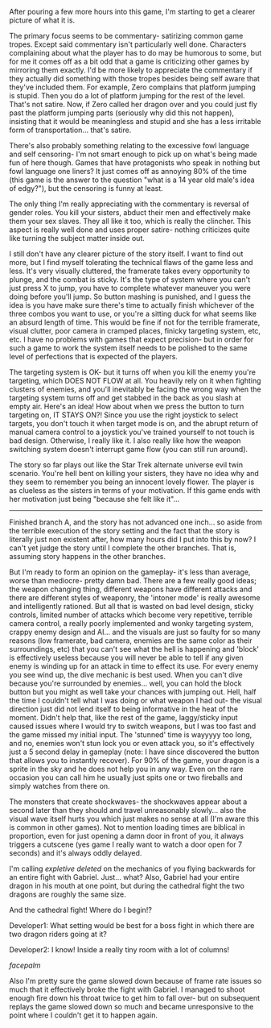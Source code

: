 After pouring a few more hours into this game, I'm starting to get a clearer picture of what it is.

<!-- more -->

The primary focus seems to be commentary- satirizing common game tropes. Except said commentary isn't particularly well done. Characters complaining about what the player has to do may be humorous to some, but for me it comes off as a bit odd that a game is criticizing other games by mirroring them exactly. I'd be more likely to appreciate the commentary if they actually did something with those tropes besides being self aware that they've included them. For example, Zero complains that platform jumping is stupid. Then you do a lot of platform jumping for the rest of the level. That's not satire. Now, if Zero called her dragon over and you could just fly past the platform jumping parts (seriously why did this not happen), insisting that it would be meaningless and stupid and she has a less irritable form of transportation... that's satire.

There's also probably something relating to the excessive fowl language and self censoring- I'm not smart enough to pick up on what's being made fun of here though. Games that have protagonists who speak in nothing but fowl language one liners? It just comes off as annoying 80% of the time (this game is the answer to the question "what is a 14 year old male's idea of edgy?"), but the censoring is funny at least. 

The only thing I'm really appreciating with the commentary is reversal of gender roles. You kill your sisters, abduct their men and effectively make them your sex slaves. They all like it too, which is really the clincher. This aspect is really well done and uses proper satire- nothing criticizes quite like turning the subject matter inside out.

I still don't have any clearer picture of the story itself. I want to find out more, but I find myself tolerating the technical flaws of the game less and less. It's very visually cluttered, the framerate takes every opportunity to plunge, and the combat is sticky. It's the type of system where you can't just press X to jump, you have to complete whatever maneuver you were doing before you'll jump. So button mashing is punished, and I guess the idea is you have make sure there's time to actually finish whichever of the three combos you want to use, or you're a sitting duck for what seems like an absurd length of time. This would be fine if not for the terrible framerate, visual clutter, poor camera in cramped places, finicky targeting system, etc, etc. I have no problems with games that expect precision- but in order for such a game to work the system itself needs to be polished to the same level of perfections that is expected of the players.

The targeting system is OK- but it turns off when you kill the enemy you're targeting, which DOES NOT FLOW at all. You heavily rely on it when fighting clusters of enemies, and you'll inevitably be facing the wrong way when the targeting system turns off and get stabbed in the back as you slash at empty air. Here's an idea! How about when we press the button to turn targeting on, IT STAYS ON?! Since you use the right joystick to select targets, you don't touch it when target mode is on, and the abrupt return of manual camera control to a joystick you've trained yourself to not touch is bad design. Otherwise, I really like it. I also really like how the weapon switching system doesn't interrupt game flow (you can still run around).

The story so far plays out like the Star Trek alternate universe evil twin scenario. You're hell bent on killing your sisters, they have no idea why and they seem to remember you being an innocent lovely flower. The player is as clueless as the sisters in terms of your motivation. If this game ends with her motivation just being "because she felt like it"...

* * *

Finished branch A, and the story has not advanced one inch... so aside from the terrible execution of the story setting and the fact that the story is literally just non existent after, how many hours did I put into this by now? I can't yet judge the story until I complete the other branches. That is, assuming story happens in the other branches.

But I'm ready to form an opinion on the gameplay- it's less than average, worse than mediocre- pretty damn bad. There are a few really good ideas; the weapon changing thing, different weapons have different attacks and there are different styles of weaponry, the 'intoner mode' is really awesome and intelligently rationed. But all that is wasted on bad level design, sticky controls, limited number of attacks which become very repetitive, terrible camera control, a really poorly implemented and wonky targeting system, crappy enemy design and AI... and the visuals are just so faulty for so many reasons (low framerate, bad camera, enemies are the same color as their surroundings, etc) that you can't see what the hell is happening and 'block' is effectively useless because you will never be able to tell if any given enemy is winding up for an attack in time to effect its use. For every enemy you see wind up, the dive mechanic is best used. When you can't dive because you're surrounded by enemies... well, you can hold the block button but you might as well take your chances with jumping out. Hell, half the time I couldn't tell what I was doing or what weapon I had out- the visual direction just did not lend itself to being informative in the heat of the moment. Didn't help that, like the rest of the game, laggy/sticky input caused issues where I would try to switch weapons, but I was too fast and the game missed my initial input. The 'stunned' time is wayyyyy too long, and no, enemies won't stun lock you or even attack you, so it's effectively just a 5 second delay in gameplay (note: I have since discovered the button that allows you to instantly recover). For 90% of the game, your dragon is a sprite in the sky and he does not help you in any way. Even on the rare occasion you can call him he usually just spits one or two fireballs and simply watches from there on.

The monsters that create shockwaves- the shockwaves appear about a second later than they should and travel unreasonably slowly... also the visual wave itself hurts you which just makes no sense at all (I'm aware this is common in other games). Not to mention loading times are biblical in proportion, even for just opening a damn door in front of you, it always triggers a cutscene (yes game I really want to watch a door open for 7 seconds) and it's always oddly delayed.

I'm calling _expletive deleted_ on the mechanics of you flying backwards for an entire fight with Gabriel. Just... what? Also, Gabriel had your entire dragon in his mouth at one point, but during the cathedral fight the two dragons are roughly the same size.

And the cathedral fight! Where do I begin!?

Developer1: What setting would be best for a boss fight in which there are two dragon riders going at it?

Developer2: I know! Inside a really tiny room with a lot of columns!

_facepalm_

Also I'm pretty sure the game slowed down because of frame rate issues so much that it effectively broke the fight with Gabriel. I managed to shoot enough fire down his throat twice to get him to fall over- but on subsequent replays the game slowed down so much and became unresponsive to the point where I couldn't get it to happen again.
